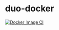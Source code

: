 # duo-docker
[![Docker Image CI](https://github.com/CalhounChen/duo-docker/actions/workflows/docker-image.yml/badge.svg?event=push)](https://github.com/CalhounChen/duo-docker/actions/workflows/docker-image.yml)
